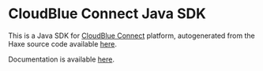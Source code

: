 # CloudBlue Connect Java SDK

This is a Java SDK for [CloudBlue Connect](https://www.cloudblue.com/connect/) platform, autogenerated from the Haxe source code available [here](https://github.com/cloudblue/connect-haxe-sdk).

Documentation is available [here](https://cloudblue.github.io/connect-haxe-sdk/).